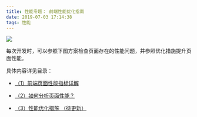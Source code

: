 ```yaml
---
title: 性能专题： 前端性能优化指南
date: 2019-07-03 17:14:38
tags: 性能
---
```



![](../../../../img/20191212/201912121711.jpg)

每次开发时，可以参照下图方案检查页面存在的性能问题，并参照优化措施提升页面性能。

具体内容详见目录：

* [（1）前端页面性能指标详解](https://tuzilingdang.github.io/2019/07/04/frontend-performance-index-detail/)

* [（2）如何分析页面性能？](https://tuzilingdang.github.io/2019/12/12/frontend-performance-test/) 

* [（3）性能优化措施 （待更新）]() 
